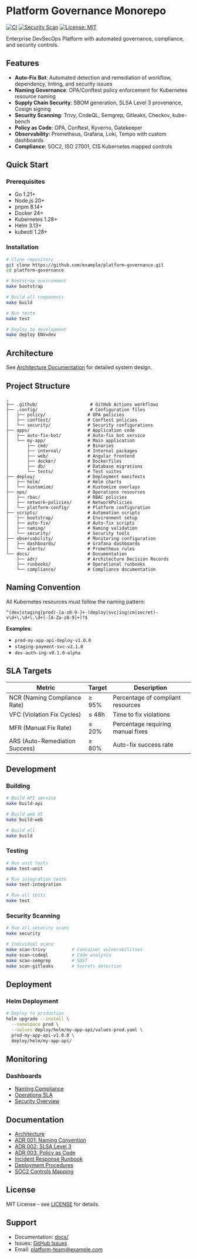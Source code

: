 # Platform Governance Monorepo

[![CI](https://github.com/example/platform-governance/actions/workflows/ci.yaml/badge.svg)](https://github.com/example/platform-governance/actions/workflows/ci.yaml)
[![Security Scan](https://github.com/example/platform-governance/actions/workflows/security-scan.yaml/badge.svg)](https://github.com/example/platform-governance/actions/workflows/security-scan.yaml)
[![License: MIT](https://img.shields.io/badge/License-MIT-yellow.svg)](https://opensource.org/licenses/MIT)

Enterprise DevSecOps Platform with automated governance, compliance, and security controls.

## Features

- **Auto-Fix Bot**: Automated detection and remediation of workflow, dependency, linting, and security issues
- **Naming Governance**: OPA/Conftest policy enforcement for Kubernetes resource naming
- **Supply Chain Security**: SBOM generation, SLSA Level 3 provenance, Cosign signing
- **Security Scanning**: Trivy, CodeQL, Semgrep, Gitleaks, Checkov, kube-bench
- **Policy as Code**: OPA, Conftest, Kyverno, Gatekeeper
- **Observability**: Prometheus, Grafana, Loki, Tempo with custom dashboards
- **Compliance**: SOC2, ISO 27001, CIS Kubernetes mapped controls

## Quick Start

### Prerequisites

- Go 1.21+
- Node.js 20+
- pnpm 8.14+
- Docker 24+
- Kubernetes 1.28+
- Helm 3.13+
- kubectl 1.28+

### Installation

```bash
# Clone repository
git clone https://github.com/example/platform-governance.git
cd platform-governance

# Bootstrap environment
make bootstrap

# Build all components
make build

# Run tests
make test

# Deploy to development
make deploy ENV=dev
```

## Architecture

See [Architecture Documentation](docs/architecture.md) for detailed system design.

## Project Structure

```
.
├── .github/                    # GitHub Actions workflows
├── .config/                    # Configuration files
│   ├── policy/                # OPA policies
│   ├── conftest/              # Conftest policies
│   └── security/              # Security configurations
├── apps/                      # Application code
│   ├── auto-fix-bot/          # Auto-fix bot service
│   └── my-app/                # Main application
│       ├── cmd/               # Binaries
│       ├── internal/          # Internal packages
│       ├── web/               # Angular frontend
│       ├── docker/            # Dockerfiles
│       ├── db/                # Database migrations
│       └── tests/             # Test suites
├── deploy/                    # Deployment manifests
│   ├── helm/                  # Helm charts
│   └── kustomize/             # Kustomize overlays
├── ops/                       # Operations resources
│   ├── rbac/                  # RBAC policies
│   ├── network-policies/      # NetworkPolicies
│   └── platform-config/       # Platform configuration
├── scripts/                   # Automation scripts
│   ├── bootstrap/             # Environment setup
│   ├── auto-fix/              # Auto-fix scripts
│   ├── naming/                # Naming validation
│   └── security/              # Security tools
├── observability/             # Monitoring configuration
│   ├── dashboards/            # Grafana dashboards
│   └── alerts/                # Prometheus rules
└── docs/                      # Documentation
    ├── adr/                   # Architecture Decision Records
    ├── runbooks/              # Operational runbooks
    └── compliance/            # Compliance documentation
```

## Naming Convention

All Kubernetes resources must follow the naming pattern:

```
^(dev|staging|prod)-[a-z0-9-]+-(deploy|svc|ing|cm|secret)-v\d+\.\d+\.\d+(-[A-Za-z0-9]+)?$
```

**Examples**:
- `prod-my-app-api-deploy-v1.0.0`
- `staging-payment-svc-v2.1.0`
- `dev-auth-ing-v0.1.0-alpha`

## SLA Targets

| Metric | Target | Description |
|--------|--------|-------------|
| NCR (Naming Compliance Rate) | ≥ 95% | Percentage of compliant resources |
| VFC (Violation Fix Cycles) | ≤ 48h | Time to fix violations |
| MFR (Manual Fix Rate) | ≤ 20% | Percentage requiring manual fixes |
| ARS (Auto-Remediation Success) | ≥ 80% | Auto-fix success rate |

## Development

### Building

```bash
# Build API service
make build-api

# Build web UI
make build-web

# Build all
make build
```

### Testing

```bash
# Run unit tests
make test-unit

# Run integration tests
make test-integration

# Run all tests
make test
```

### Security Scanning

```bash
# Run all security scans
make security

# Individual scans
make scan-trivy          # Container vulnerabilities
make scan-codeql         # Code analysis
make scan-semgrep        # SAST
make scan-gitleaks       # Secrets detection
```

## Deployment

### Helm Deployment

```bash
# Deploy to production
helm upgrade --install \
  --namespace prod \
  --values deploy/helm/my-app-api/values-prod.yaml \
  prod-my-app-api-v1.0.0 \
  deploy/helm/my-app-api/
```

## Monitoring

### Dashboards

- [Naming Compliance](https://grafana.example.com/d/naming-compliance)
- [Operations SLA](https://grafana.example.com/d/ops-sla-overview)
- [Security Overview](https://grafana.example.com/d/security-overview)

## Documentation

- [Architecture](docs/architecture.md)
- [ADR 001: Naming Convention](docs/adr/001-naming-convention-standard.md)
- [ADR 002: SLSA Level 3](docs/adr/002-slsa-level-3-adoption.md)
- [ADR 003: Policy as Code](docs/adr/003-policy-as-code-with-opa.md)
- [Incident Response Runbook](docs/runbooks/incident-response.md)
- [Deployment Procedures](docs/runbooks/deployment-procedures.md)
- [SOC2 Controls Mapping](docs/compliance/soc2-controls-mapping.md)

## License

MIT License - see [LICENSE](LICENSE) for details.

## Support

- Documentation: [docs/](docs/)
- Issues: [GitHub Issues](https://github.com/example/platform-governance/issues)
- Email: platform-team@example.com
